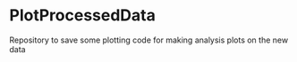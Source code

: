 # PlotProcessedData
Repository to save some plotting code for making analysis plots on the new data

